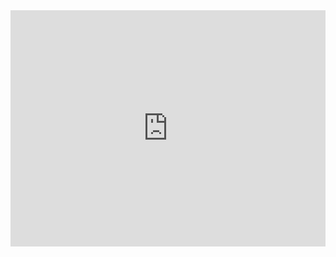 <div style="width:100%;height:0;padding-bottom:75%;position:relative;">
    <iframe src="https://giphy.com/embed/qgQUggAC3Pfv687qPC" width="100%" height="100%" style="position:absolute" frameBorder="0" class="giphy-embed" allowFullScreen>
    <br>
    <h1 align="center">
        Grupo Programacion UTN
    </h1>
</div>
